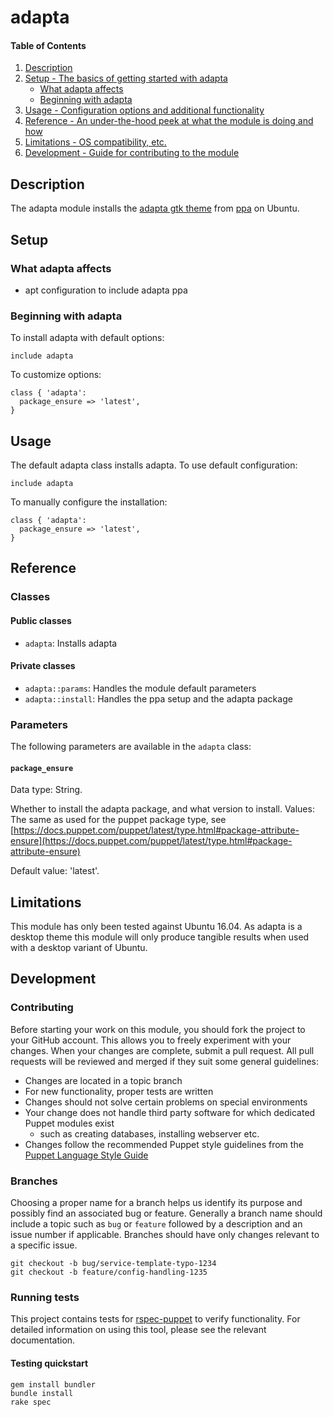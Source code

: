 # adapta

#### Table of Contents

1. [Description](#description)
1. [Setup - The basics of getting started with adapta](#setup)
    * [What adapta affects](#what-adapta-affects)
    * [Beginning with adapta](#beginning-with-adapta)
1. [Usage - Configuration options and additional functionality](#usage)
1. [Reference - An under-the-hood peek at what the module is doing and how](#reference)
1. [Limitations - OS compatibility, etc.](#limitations)
1. [Development - Guide for contributing to the module](#development)

## Description

The adapta module installs the [adapta gtk theme](https://github.com/adapta-project/adapta-gtk-theme) from [ppa](https://launchpad.net/~tista/+archive/ubuntu/adapta) on Ubuntu.

## Setup

### What adapta affects

* apt configuration to include adapta ppa

### Beginning with adapta

To install adapta with default options:

`include adapta`

To customize options:

```puppet
class { 'adapta':
  package_ensure => 'latest',
}
```

## Usage

The default adapta class installs adapta. To use default configuration:

`include adapta`

To manually configure the installation:

```puppet
class { 'adapta':
  package_ensure => 'latest',
}
```

## Reference

### Classes

#### Public classes

* `adapta`: Installs adapta

#### Private classes

* `adapta::params`: Handles the module default parameters
* `adapta::install`: Handles the ppa setup and the adapta package

### Parameters

The following parameters are available in the `adapta` class:

#### `package_ensure`

Data type: String.

Whether to install the adapta package, and what version to install. Values: The same as used for the puppet package type, see [https://docs.puppet.com/puppet/latest/type.html#package-attribute-ensure](https://docs.puppet.com/puppet/latest/type.html#package-attribute-ensure)

Default value: 'latest'.

## Limitations

This module has only been tested against Ubuntu 16.04.  As adapta is a desktop theme this module will only produce tangible results when used with a desktop variant of Ubuntu.

## Development

### Contributing

Before starting your work on this module, you should fork the project to your GitHub account. This allows you to freely experiment with your changes. When your changes are complete, submit a pull request. All pull requests will be reviewed and merged if they suit some general guidelines:

* Changes are located in a topic branch
* For new functionality, proper tests are written
* Changes should not solve certain problems on special environments
* Your change does not handle third party software for which dedicated Puppet modules exist
  * such as creating databases, installing webserver etc.
* Changes follow the recommended Puppet style guidelines from the [Puppet Language Style Guide](https://docs.puppet.com/puppet/latest/style_guide.html)

### Branches

Choosing a proper name for a branch helps us identify its purpose and possibly find an associated bug or feature. Generally a branch name should include a topic such as `bug` or `feature` followed by a description and an issue number if applicable. Branches should have only changes relevant to a specific issue.

```
git checkout -b bug/service-template-typo-1234
git checkout -b feature/config-handling-1235
```

### Running tests

This project contains tests for [rspec-puppet](http://rspec-puppet.com/) to verify functionality. For detailed information on using this tool, please see the relevant documentation.

#### Testing quickstart

```
gem install bundler
bundle install
rake spec
```
